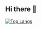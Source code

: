 ## Hi there 👋

[![Top Langs](https://github-readme-stats.vercel.app/api/top-langs/?username=ander-michael&show_icons=true&theme=dracula)](https://github.com/ander-michael)
